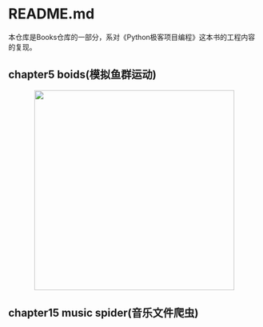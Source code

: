 # README.md
本仓库是Books仓库的一部分，系对《Python极客项目编程》这本书的工程内容的复现。
## chapter5 boids(模拟鱼群运动)

<div align="center">
<img src="https://cdn.jsdelivr.net/gh/Tipriest/blog-images@main/imgs/my_blog/2025%2F06%2F17%2F050c73433f43bdad00d13ec372c1620f-20250617224723507.png" width="400" />
</div>

## chapter15 music spider(音乐文件爬虫)
